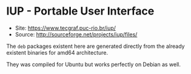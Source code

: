 # IUP - Portable User Interface

- Site: https://www.tecgraf.puc-rio.br/iup/
- Source: http://sourceforge.net/projects/iup/files/

The `deb` packages existent here are generated directly from the already
existent binaries for amd64 architecture.

They was compiled for Ubuntu but works perfectly on Debian as well.
